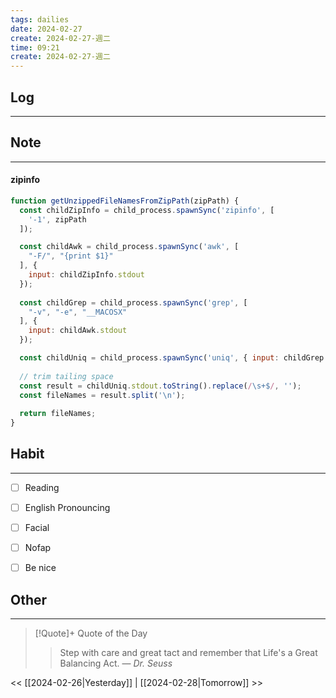 ```yaml
---
tags: dailies  
date: 2024-02-27
create: 2024-02-27-週二
time: 09:21
create: 2024-02-27-週二
---
```


## Log
---


## Note
---
#### zipinfo
```js
function getUnzippedFileNamesFromZipPath(zipPath) {
  const childZipInfo = child_process.spawnSync('zipinfo', [
    '-1', zipPath
  ]);

  const childAwk = child_process.spawnSync('awk', [
    "-F/", "{print $1}"
  ], {
    input: childZipInfo.stdout
  });
  
  const childGrep = child_process.spawnSync('grep', [
    "-v", "-e", "__MACOSX"
  ], {
    input: childAwk.stdout
  });

  const childUniq = child_process.spawnSync('uniq', { input: childGrep.stdout });
  
  // trim tailing space
  const result = childUniq.stdout.toString().replace(/\s+$/, '');
  const fileNames = result.split('\n');
  
  return fileNames;
}

```

## Habit
---
- [ ] Reading
- [ ] English Pronouncing
- [ ] Facial
- [ ] Nofap
- [ ] Be nice


## Other
---

> [!Quote]+ Quote of the Day
> > Step with care and great tact and remember that Life's a Great Balancing Act.
> — <cite>Dr. Seuss</cite>

<< [[2024-02-26|Yesterday]] | [[2024-02-28|Tomorrow]] >>